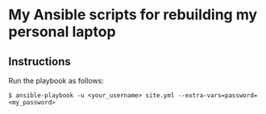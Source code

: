 
# My Ansible scripts for rebuilding my personal laptop

## Instructions


Run the playbook as follows:

    $ ansible-playbook -u <your_username> site.yml --extra-vars=password=<my_password>

